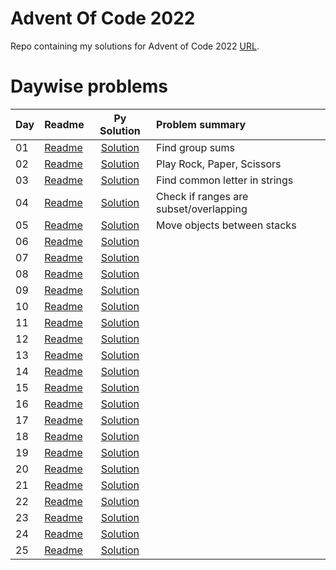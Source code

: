 # Advent Of Code 2022

Repo containing my solutions for Advent of Code 2022 [URL](https://adventofcode.com/2022). 


# Daywise problems


Day  | Readme                       | Py Solution                          | Problem summary
:--- | :-------                     | :-----------------------------------:| :---------------
01   | [Readme](./Day01/readme.md)  | [Solution](./Day01/d01_solution.R)   | Find group sums
02   | [Readme](./Day02/readme.md)  | [Solution](./Day02/d02_solution.R)   | Play Rock, Paper, Scissors
03   | [Readme](./Day03/readme.md)  | [Solution](./Day03/d03_solution.R)   | Find common letter in strings
04   | [Readme](./Day04/readme.md)  | [Solution](./Day04/d04_solution.R)   | Check if ranges are subset/overlapping
05   | [Readme](./Day05/readme.md)  | [Solution](./Day05/d05_solution.R)   | Move objects between stacks
06   | [Readme](./Day06/readme.md)  | [Solution](./Day06/d06_solution.R)   | 
07   | [Readme](./Day07/readme.md)  | [Solution](./Day07/d07_solution.R)   | 
08   | [Readme](./Day08/readme.md)  | [Solution](./Day08/d08_solution.R)   | 
09   | [Readme](./Day09/readme.md)  | [Solution](./Day09/d09_solution.R)   | 
10   | [Readme](./Day10/readme.md)  | [Solution](./Day10/d10_solution.R)   | 
11   | [Readme](./Day11/readme.md)  | [Solution](./Day11/d11_solution.R)   | 
12   | [Readme](./Day12/readme.md)  | [Solution](./Day12/d12_solution.R)   | 
13   | [Readme](./Day13/readme.md)  | [Solution](./Day13/d13_solution.R)   | 
14   | [Readme](./Day14/readme.md)  | [Solution](./Day14/d14_solution.R)   | 
15   | [Readme](./Day15/readme.md)  | [Solution](./Day15/d15_solution.R)   | 
16   | [Readme](./Day16/readme.md)  | [Solution](./Day16/d16_solution.R)   | 
17   | [Readme](./Day17/readme.md)  | [Solution](./Day17/d17_solution.R)   | 
18   | [Readme](./Day18/readme.md)  | [Solution](./Day18/d18_solution.R)   | 
19   | [Readme](./Day19/readme.md)  | [Solution](./Day19/d19_solution.R)   | 
20   | [Readme](./Day20/readme.md)  | [Solution](./Day20/d20_solution.R)   | 
21   | [Readme](./Day21/readme.md)  | [Solution](./Day21/d21_solution.R)   | 
22   | [Readme](./Day22/readme.md)  | [Solution](./Day22/d22_path_find.R)  | 
23   | [Readme](./Day23/readme.md)  | [Solution](./Day23/d23_solution.R)   | 
24   | [Readme](./Day24/readme.md)  | [Solution](./Day24/d24_solution.R)   | 
25   | [Readme](./Day25/readme.md)  | [Solution](./Day25/d25_solution.R)   | 

